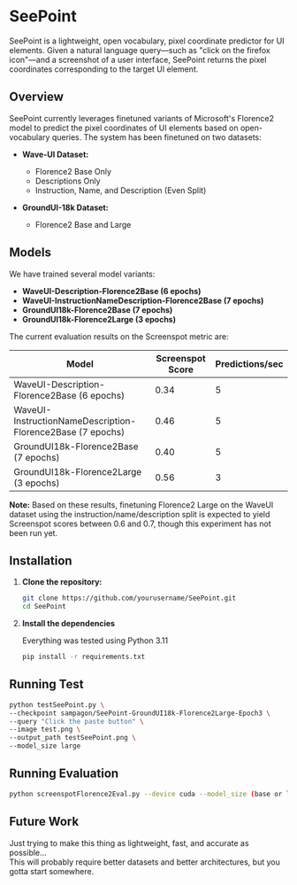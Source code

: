 # SeePoint

SeePoint is a lightweight, open vocabulary, pixel coordinate predictor for UI elements. Given a natural language query—such as "click on the firefox icon"—and a screenshot of a user interface, SeePoint returns the pixel coordinates corresponding to the target UI element.

## Overview

SeePoint currently leverages finetuned variants of Microsoft's Florence2 model to predict the pixel coordinates of UI elements based on open-vocabulary queries. The system has been finetuned on two datasets:

- **Wave-UI Dataset:**
  - Florence2 Base Only  
  - Descriptions Only
  - Instruction, Name, and Description (Even Split)

- **GroundUI-18k Dataset:**  
  - Florence2 Base and Large

## Models

We have trained several model variants:

- **WaveUI-Description-Florence2Base (6 epochs)**
- **WaveUI-InstructionNameDescription-Florence2Base (7 epochs)**
- **GroundUI18k-Florence2Base (7 epochs)**
- **GroundUI18k-Florence2Large (3 epochs)**

The current evaluation results on the Screenspot metric are:

| Model                                                       | Screenspot Score | Predictions/sec |
|-------------------------------------------------------------|------------------|-----------------|
| WaveUI-Description-Florence2Base (6 epochs)                 | 0.34             | 5               |
| WaveUI-InstructionNameDescription-Florence2Base (7 epochs)  | 0.46             | 5               |
| GroundUI18k-Florence2Base (7 epochs)                          | 0.40             | 5               |
| GroundUI18k-Florence2Large (3 epochs)                         | 0.56             | 3               |

**Note:** Based on these results, finetuning Florence2 Large on the WaveUI dataset using the instruction/name/description split is expected to yield Screenspot scores between 0.6 and 0.7, though this experiment has not been run yet.

## Installation

1. **Clone the repository:**

   ```bash
   git clone https://github.com/yourusername/SeePoint.git
   cd SeePoint

2. **Install the dependencies**
   
   Everything was tested using Python 3.11
   ```bash
   pip install -r requirements.txt
   ```

## Running Test

   ```bash
   python testSeePoint.py \
   --checkpoint sampagon/SeePoint-GroundUI18k-Florence2Large-Epoch3 \
   --query "Click the paste button" \
   --image test.png \
   --output_path testSeePoint.png \
   --model_size large
   ```

## Running Evaluation
   
   ```bash
   python screenspotFlorence2Eval.py --device cuda --model_size (base or large) --checkpoint /path/to/your/checkpoint --output_dir /path/to/your/output_dir --num_visualization 10
   ```

## Future Work

   Just trying to make this thing as lightweight, fast, and accurate as possible...  
   This will probably require better datasets and better architectures, but you gotta start somewhere.
